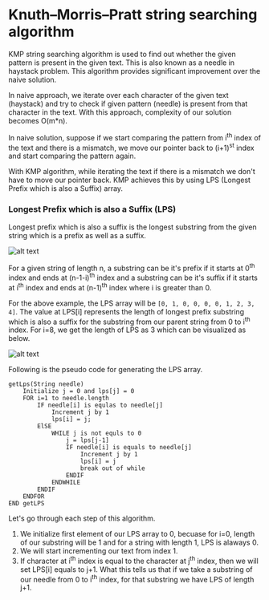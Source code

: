 # Knuth–Morris–Pratt string searching algorithm

KMP string searching algorithm is used to find out whether the given pattern is present in the given text. This is also known as a needle in haystack problem.
This algorithm provides significant improvement over the naive solution. 

In naive approach, we iterate over each character of the given text (haystack) and try to check if given pattern (needle) is present from that character in the text. With this approach, complexity of our solution becomes O(m*n).

In naive solution, suppose if we start comparing the pattern from i<sup>th</sup> index of the text and there is a mismatch, we move our pointer back to (i+1)<sup>st</sup> index and start comparing the pattern again.

With KMP algorithm, while iterating the text if there is a mismatch we don't have to move our pointer back. KMP achieves this by using LPS (Longest Prefix which is also a Suffix) array.

### Longest Prefix which is also a Suffix (LPS)

Longest prefix which is also a suffix is the longest substring from the given string which is a prefix as well as a suffix.

![alt text](https://i.ibb.co/3RwhGNS/pattern.png)

For a given string of length n, a substring can be it's prefix if it starts at 0<sup>th</sup> index and ends at (n-1-i)<sup>th</sup> index and a substring can be it's suffix if it starts at i<sup>th</sup> index and ends at (n-1)<sup>th</sup> index where i is greater than 0.

For the above example, the LPS array will be ```[0, 1, 0, 0, 0, 0, 1, 2, 3, 4]```. The value at LPS[i] represents the length of longest prefix substring which is also a suffix for the substring from our parent string from 0 to i<sup>th</sup> index. For i=8, we get the length of LPS as 3 which can be visualized as below.

![alt text](https://i.ibb.co/rFs0bqv/pattern2.png)

Following is the pseudo code for generating the LPS array.

```
getLps(String needle)
    Initialize j = 0 and lps[j] = 0
    FOR i=1 to needle.length
        IF needle[i] is equlas to needle[j]
            Increment j by 1
            lps[i] = j;
        ElSE
            WHILE j is not equls to 0
                j = lps[j-1]
                IF needle[i] is equals to needle[j]
                    Increment j by 1
                    lps[i] = j
                    break out of while
                ENDIF
            ENDWHILE
        ENDIF
    ENDFOR
END getLPS
```
Let's go through each step of this algorithm.

1. We initialize first element of our LPS array to 0, becuase for i=0, length of our substring will be 1 and for a string with length 1, LPS is alaways 0.
2. We will start incrementing our text from index 1. 
3. If character at i<sup>th</sup> index is equal to the character at j<sup>th</sup> index, then we will set LPS[i] equals to j+1. What this tells us that if we take a substring of our needle from 0 to i<sup>th</sup> index, for that substring we have LPS of length j+1.


